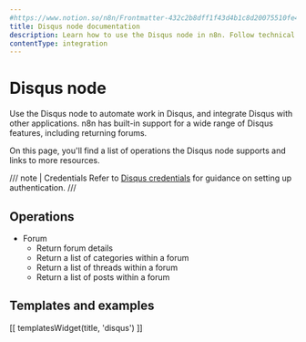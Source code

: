 ```yaml
---
#https://www.notion.so/n8n/Frontmatter-432c2b8dff1f43d4b1c8d20075510fe4
title: Disqus node documentation
description: Learn how to use the Disqus node in n8n. Follow technical documentation to integrate Disqus node into your workflows.
contentType: integration
---
```


# Disqus node

Use the Disqus node to automate work in Disqus, and integrate Disqus with other applications. n8n has built-in support for a wide range of Disqus features, including returning forums.

On this page, you'll find a list of operations the Disqus node supports and links to more resources.

/// note | Credentials
Refer to [Disqus credentials](/integrations/builtin/credentials/disqus/) for guidance on setting up authentication. 
///

## Operations

* Forum
    * Return forum details
    * Return a list of categories within a forum
    * Return a list of threads within a forum
    * Return a list of posts within a forum

## Templates and examples

<!-- see https://www.notion.so/n8n/Pull-in-templates-for-the-integrations-pages-37c716837b804d30a33b47475f6e3780 -->
[[ templatesWidget(title, 'disqus') ]]
